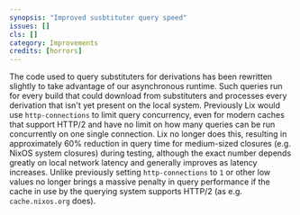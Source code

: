 ```yaml
---
synopsis: "Improved susbtituter query speed"
issues: []
cls: []
category: Improvements
credits: [horrors]
---
```


The code used to query substituters for derivations has been rewritten slightly
to take advantage of our asynchronous runtime. Such queries run for every build
that could download from substituters and processes every derivation that isn't
yet present on the local system. Previously Lix would use `http-connections` to
limit query concurrency, even for modern caches that support HTTP/2 and have no
limit on how many queries can be run concurrently on one single connection. Lix
no longer does this, resulting in approximately 60% reduction in query time for
medium-sized closures (e.g. NixOS system closures) during testing, although the
exact number depends greatly on local network latency and generally improves as
latency increases. Unlike previously setting `http-connections` to `1` or other
low values no longer brings a massive penalty in query performance if the cache
in use by the querying system supports HTTP/2 (as e.g. `cache.nixos.org` does).
